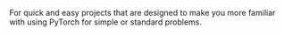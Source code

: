 For quick and easy projects that are designed to make you more familiar with using PyTorch for simple or standard problems.